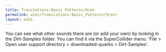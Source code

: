 ```yaml
---
title: Translations:Basic Patterns/9/en
permalink: wiki/Translations:Basic_Patterns/9/en/
layout: wiki
---
```


You can see what other sounds there are (or add your own) by looking in
the *Dirt-Samples* folder. You can find it via the SuperCollider menu:
'File &gt; Open user support directory &gt; downloaded-quarks &gt;
Dirt-Samples'.
